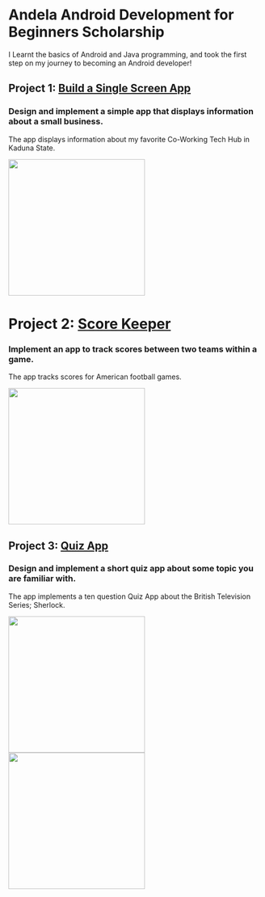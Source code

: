 # Andela Android Development for Beginners Scholarship
I Learnt the basics of Android and Java programming, and took the first step on my journey to becoming an Android developer!

## Project 1: [Build a Single Screen App](https://github.com/MesyMacos/andela-scholarship-android-development-for-beginners/tree/master/Colab)
### Design and implement a simple app that displays information about a small business.
The app displays information about my favorite Co-Working Tech Hub in Kaduna State.

<img src="http://i.imgur.com/1xihgQG.jpg" width="270">

# Project 2: [Score Keeper](https://github.com/MesyMacos/andela-scholarship-android-development-for-beginners/tree/master/ScoreKeeperApp)
### Implement an app to track scores between two teams within a game.
The app tracks scores for American football games. 

<img src="http://i.imgur.com/zEFpRaf.gif?1" width="270">

## Project 3: [Quiz App](https://github.com/MesyMacos/andela-scholarship-android-development-for-beginners/tree/master/Sherlock)
### Design and implement a short quiz app about some topic you are familiar with.
The app implements a ten question Quiz App about the British Television Series; Sherlock. 

<img src="http://i.imgur.com/l9CikGb.gif" width="270">
<img src="http://i.imgur.com/ugCVzGA.gif" width="270">

